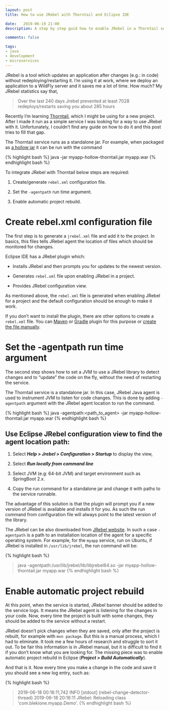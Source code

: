 ```yaml
---
layout: post
title: How to use JRebel with Thorntail and Eclipse IDE

date:   2019-06-19 21:00
description: A step by step guid how to enable JRebel in a Thorntail service.

comments: false

tags:
- java
- development
- microservices
---
```


JRebel is a tool which updates an application after changes (e.g.: in code) without redeploying/restarting it. I’m using it at work, where we deploy an application to a WildFly server and it saves me a lot of time. How much? My JRebel statistics say that,

>Over the last 240 days Jrebel prevented at least 7028 redeploys/restarts saving you about 285 hours

Recently I’m learning [Thorntail](https://thorntail.io/), which I might be using for a new project. After I made it run as a simple service I was looking for a way to use JRebel with it. Unfortunately, I couldn’t find any guide on how to do it and this post tries to fill that gap.

The Thorntail service runs as a standalone jar. For example, when packaged as [a hollow jar](https://docs.thorntail.io/2.4.0.Final/#hollow-jar_thorntail) it can be run with the command

{% highlight bash %}
java -jar myapp-hollow-thorntail.jar myapp.war
{% endhighlight bash %}

To integrate JRebel with Thorntail below steps are required:

1. Create/generate `rebel.xml` configuration file.

2. Set the `-agentpath` run time argument.

3. Enable automatic project rebuild.


# Create rebel.xml configuration file

The first step is to generate a `jrebel.xml` file and add it to the project. In basics, this files tells JRebel agent the location of files which should be monitored for changes.

Eclipse IDE has a JRebel plugin which:

* Installs JRebel and then prompts you for updates to the newest version.

* Generates `rebel.xml` file upon enabling JRebel in a project.

* Provides JRebel configuration view.

As mentioned above, the `rebel.xml` file is generated when enabling JRebel for a project and the default configuration should be enough to make it work.

If you don’t want to install the plugin, there are other options to create a `rebel.xml` file. You can [Maven](http://manuals.zeroturnaround.com/jrebel/standalone/maven.html) or [Gradle](http://manuals.zeroturnaround.com/jrebel/standalone/gradle.html) plugin for this purpose or [create the file manually](http://manuals.zeroturnaround.com/jrebel/standalone/config.html).


# Set the -agentpath run time argument

The second step shows how to set a JVM to use a JRebel library to detect changes and to “update” the code on the fly, without the need of restarting the service.

The Thorntail service is a standalone jar. In this case, JRebel Java agent is used to instrument JVM to listen for code changes. This is done by adding `-agentpath` argument with the JRebel agent location to run the command.

{% highlight bash %}
java -agentpath:<path_to_agent> -jar myapp-hollow-thorntail.jar myapp.war
{% endhighlight bash %}

## Use Eclipse JRebel configuration view to find the agent location path:

1. Select **_Help > Jrebel > Configuration > Startup_** to display the view,

2. Select **_Run locally from command line_**

3. Select JVM (e.g: 64-bit JVM) and target environment such as SpringBoot 2.x.

4. Copy the run command for a standalone jar and change it with paths to the service runnable.

The advantage of this solution is that the plugin will prompt you if a new version of JRebel is available and installs it for you. As such the run command from configuration file will always point to the latest version of the library. 

The JRebel can be also downloaded from [JRebel website](https://manuals.zeroturnaround.com/jrebel/standalone/install.html). In such a case `-agentpath` is a path to an installation location of the agent for a specific operating system. For example, for the `myapp` service, run on Ubuntu, if JRebel is installed in `/usr/lib/jrebel`, the run command will be:

{% highlight bash %}
>java -agentpath:/usr/lib/jrebel/lib/libjrebel64.so -jar myapp-hollow-thorntail.jar myapp.war
{% endhighlight bash %}

# Enable automatic project rebuild

At this point, when the service is started, JRebel banner should be added to the service logs. It means the JRebel agent is listening for the changes in your code. Now, every time the project is built with some changes, they should be added to the service without a restart.

JRebel doesn’t pick changes when they are saved, only after the project is rebuilt, for example with `mvn package`. But this is a manual process, which I had to eliminate. It took me a few hours of research and struggle to sort it out. To be fair this information is in JRebel manual, but it is difficult to find it if you don’t know what you are looking for. The missing piece was to enable automatic project rebuild in Eclipse (**_Project > Build Automatically_**).

And that is it. Now every time you make a change in the code and save it you should see a new log entry, such as:

{% highlight bash %}
>2019-06-18 00:16:11,742 INFO [stdout] (rebel-change-detector-thread) 2019-06-18 20:16:11 JRebel: Reloading class 'com.blekione.myapp.Demo'.
{% endhighlight bash %}
